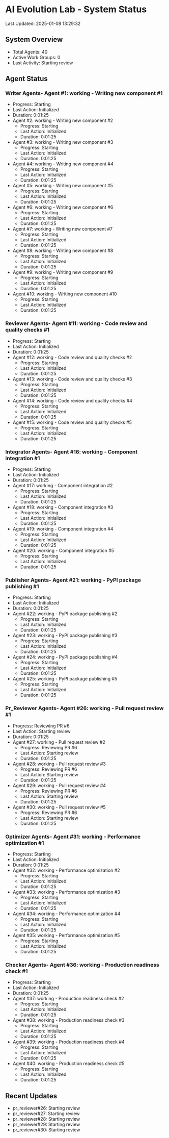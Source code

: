 # AI Evolution Lab - System Status
Last Updated: 2025-01-08 13:29:32

## System Overview
- Total Agents: 40
- Active Work Groups: 0
- Last Activity: Starting review

## Agent Status

### Writer Agents- Agent #1: working - Writing new component #1
  - Progress: Starting
  - Last Action: Initialized
  - Duration: 0:01:25
- Agent #2: working - Writing new component #2
  - Progress: Starting
  - Last Action: Initialized
  - Duration: 0:01:25
- Agent #3: working - Writing new component #3
  - Progress: Starting
  - Last Action: Initialized
  - Duration: 0:01:25
- Agent #4: working - Writing new component #4
  - Progress: Starting
  - Last Action: Initialized
  - Duration: 0:01:25
- Agent #5: working - Writing new component #5
  - Progress: Starting
  - Last Action: Initialized
  - Duration: 0:01:25
- Agent #6: working - Writing new component #6
  - Progress: Starting
  - Last Action: Initialized
  - Duration: 0:01:25
- Agent #7: working - Writing new component #7
  - Progress: Starting
  - Last Action: Initialized
  - Duration: 0:01:25
- Agent #8: working - Writing new component #8
  - Progress: Starting
  - Last Action: Initialized
  - Duration: 0:01:25
- Agent #9: working - Writing new component #9
  - Progress: Starting
  - Last Action: Initialized
  - Duration: 0:01:25
- Agent #10: working - Writing new component #10
  - Progress: Starting
  - Last Action: Initialized
  - Duration: 0:01:25

### Reviewer Agents- Agent #11: working - Code review and quality checks #1
  - Progress: Starting
  - Last Action: Initialized
  - Duration: 0:01:25
- Agent #12: working - Code review and quality checks #2
  - Progress: Starting
  - Last Action: Initialized
  - Duration: 0:01:25
- Agent #13: working - Code review and quality checks #3
  - Progress: Starting
  - Last Action: Initialized
  - Duration: 0:01:25
- Agent #14: working - Code review and quality checks #4
  - Progress: Starting
  - Last Action: Initialized
  - Duration: 0:01:25
- Agent #15: working - Code review and quality checks #5
  - Progress: Starting
  - Last Action: Initialized
  - Duration: 0:01:25

### Integrator Agents- Agent #16: working - Component integration #1
  - Progress: Starting
  - Last Action: Initialized
  - Duration: 0:01:25
- Agent #17: working - Component integration #2
  - Progress: Starting
  - Last Action: Initialized
  - Duration: 0:01:25
- Agent #18: working - Component integration #3
  - Progress: Starting
  - Last Action: Initialized
  - Duration: 0:01:25
- Agent #19: working - Component integration #4
  - Progress: Starting
  - Last Action: Initialized
  - Duration: 0:01:25
- Agent #20: working - Component integration #5
  - Progress: Starting
  - Last Action: Initialized
  - Duration: 0:01:25

### Publisher Agents- Agent #21: working - PyPI package publishing #1
  - Progress: Starting
  - Last Action: Initialized
  - Duration: 0:01:25
- Agent #22: working - PyPI package publishing #2
  - Progress: Starting
  - Last Action: Initialized
  - Duration: 0:01:25
- Agent #23: working - PyPI package publishing #3
  - Progress: Starting
  - Last Action: Initialized
  - Duration: 0:01:25
- Agent #24: working - PyPI package publishing #4
  - Progress: Starting
  - Last Action: Initialized
  - Duration: 0:01:25
- Agent #25: working - PyPI package publishing #5
  - Progress: Starting
  - Last Action: Initialized
  - Duration: 0:01:25

### Pr_Reviewer Agents- Agent #26: working - Pull request review #1
  - Progress: Reviewing PR #6
  - Last Action: Starting review
  - Duration: 0:01:25
- Agent #27: working - Pull request review #2
  - Progress: Reviewing PR #6
  - Last Action: Starting review
  - Duration: 0:01:25
- Agent #28: working - Pull request review #3
  - Progress: Reviewing PR #6
  - Last Action: Starting review
  - Duration: 0:01:25
- Agent #29: working - Pull request review #4
  - Progress: Reviewing PR #6
  - Last Action: Starting review
  - Duration: 0:01:25
- Agent #30: working - Pull request review #5
  - Progress: Reviewing PR #6
  - Last Action: Starting review
  - Duration: 0:01:25

### Optimizer Agents- Agent #31: working - Performance optimization #1
  - Progress: Starting
  - Last Action: Initialized
  - Duration: 0:01:25
- Agent #32: working - Performance optimization #2
  - Progress: Starting
  - Last Action: Initialized
  - Duration: 0:01:25
- Agent #33: working - Performance optimization #3
  - Progress: Starting
  - Last Action: Initialized
  - Duration: 0:01:25
- Agent #34: working - Performance optimization #4
  - Progress: Starting
  - Last Action: Initialized
  - Duration: 0:01:25
- Agent #35: working - Performance optimization #5
  - Progress: Starting
  - Last Action: Initialized
  - Duration: 0:01:25

### Checker Agents- Agent #36: working - Production readiness check #1
  - Progress: Starting
  - Last Action: Initialized
  - Duration: 0:01:25
- Agent #37: working - Production readiness check #2
  - Progress: Starting
  - Last Action: Initialized
  - Duration: 0:01:25
- Agent #38: working - Production readiness check #3
  - Progress: Starting
  - Last Action: Initialized
  - Duration: 0:01:25
- Agent #39: working - Production readiness check #4
  - Progress: Starting
  - Last Action: Initialized
  - Duration: 0:01:25
- Agent #40: working - Production readiness check #5
  - Progress: Starting
  - Last Action: Initialized
  - Duration: 0:01:25


## Recent Updates
- pr_reviewer#26: Starting review
- pr_reviewer#27: Starting review
- pr_reviewer#28: Starting review
- pr_reviewer#29: Starting review
- pr_reviewer#30: Starting review
